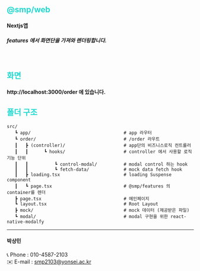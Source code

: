 <h2 style="color: #23d9d0;">@smp/web</h2>

#### Nextjs앱
##### features 에서 화면단을 가져와 렌더링합니다.
<br/>

<h2 style="color: #23d9d0;">화면</h2>

#### http://localhost:3000/order 에 있습니다.

<h2 style="color: #23d9d0;">폴더 구조</h2>

```                                  
src/                                      
   ┗ app/                                   # app 라우터
   ┗ order/                                 # /order 라우트
   ┃   ┣ (controller)/                      # app단의 비즈니스로직 컨트롤러
   ┃   ┃      ┗ hooks/                      # controller 에서 사용할 로직 기능 단위
   ┃   ┃          ┗ control-modal/          # modal control 하는 hook
   ┃   ┃          ┗ fetch-data/             # mock data fetch hook
   ┃   ┣ loading.tsx                        # loading Suspense component
   ┃   ┗ page.tsx                           # @smp/features 의 container를 렌더
   ┣ page.tsx                               # 메인페이지
   ┗ layout.tsx                             # Root Layout
   ┣ mock/                                  # mock 데이터 (제공받은 파일)
   ┗ modal/                                 # modal 구현을 위한 react-native-modalfy
```

----

<h4>박상민</h4>

📞 Phone : 010-4587-2103  
✉️ E-mail : smp2103@yonsei.ac.kr
